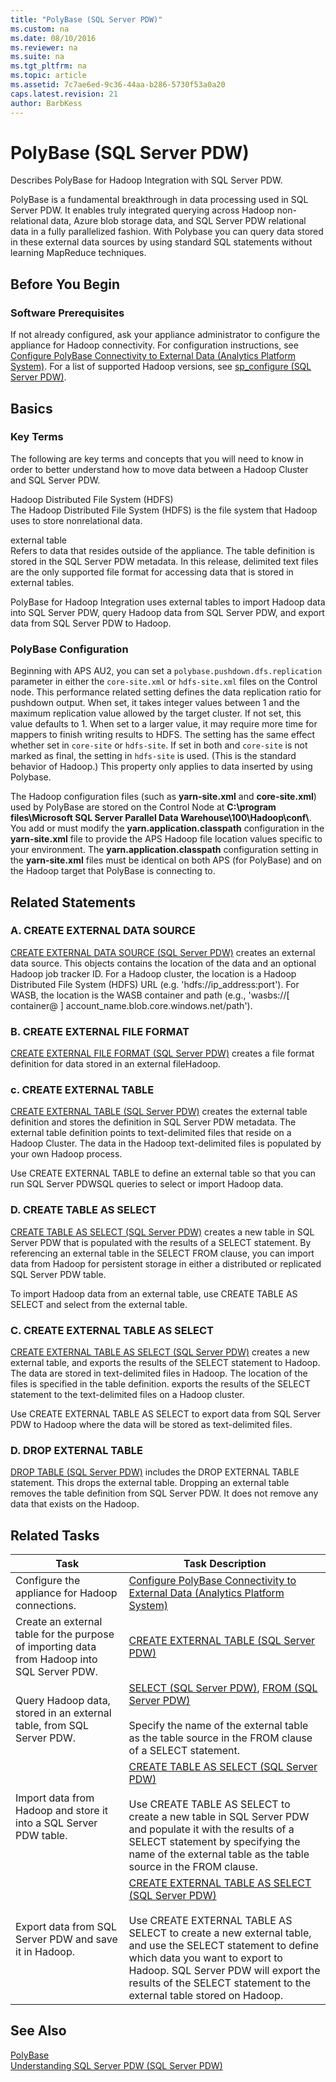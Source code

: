 ```yaml
---
title: "PolyBase (SQL Server PDW)"
ms.custom: na
ms.date: 08/10/2016
ms.reviewer: na
ms.suite: na
ms.tgt_pltfrm: na
ms.topic: article
ms.assetid: 7c7ae6ed-9c36-44aa-b286-5730f53a0a20
caps.latest.revision: 21
author: BarbKess
---
```

# PolyBase (SQL Server PDW)
Describes PolyBase for Hadoop Integration with SQL Server PDW.  
  
PolyBase is a fundamental breakthrough in data processing used in SQL Server PDW. It enables truly integrated querying across Hadoop non-relational data, Azure blob storage data, and SQL Server PDW relational data in a fully parallelized fashion. With Polybase you can query data stored in these external data sources by using standard SQL statements without learning MapReduce techniques.  
  
## Before You Begin  
  
### Software Prerequisites  
If not already configured, ask your appliance administrator to configure the appliance for Hadoop connectivity. For configuration instructions, see [Configure PolyBase Connectivity to External Data &#40;Analytics Platform System&#41;](../management/configure-polybase-connectivity-to-external-data-analytics-platform-system.md). For a list of supported Hadoop versions, see [sp_configure &#40;SQL Server PDW&#41;](../sqlpdw/sp-configure-sql-server-pdw.md).  
  
## Basics  
  
### Key Terms  
The following are key terms and concepts that you will need to know in order to better understand how to move data between a Hadoop Cluster and SQL Server PDW.  
  
Hadoop Distributed File System (HDFS)  
The Hadoop Distributed File System (HDFS) is the file system that Hadoop uses to store nonrelational data.  
  
external table  
Refers to data that resides outside of the appliance. The table definition is stored in the SQL Server PDW metadata. In this release, delimited text files are the only supported file format for accessing data that is stored in external tables.  
  
PolyBase for Hadoop Integration uses external tables to import Hadoop data into SQL Server PDW, query Hadoop data from SQL Server PDW, and export data from SQL Server PDW to Hadoop.  
  
### PolyBase Configuration  
Beginning with APS AU2, you can set a `polybase.pushdown.dfs.replication` parameter in either the `core-site.xml` or `hdfs-site.xml` files on the Control node. This performance related setting defines the data replication ratio for pushdown output. When set, it takes integer values between 1 and the maximum replication value allowed by the target cluster. If not set, this value defaults to 1. When set to a larger value, it may require more time for mappers to finish writing results to HDFS. The setting has the same effect whether set in `core-site` or `hdfs-site`. If set in both and `core-site` is not marked as final, the setting in `hdfs-site` is used. (This is the standard behavior of Hadoop.) This property only applies to data inserted by using Polybase.  
  
The Hadoop configuration files (such as **yarn-site.xml** and **core-site.xml**) used by PolyBase are stored on the Control Node at **C:\program files\Microsoft SQL Server Parallel Data Warehouse\100\Hadoop\conf\\**. You add or must modify the **yarn.application.classpath** configuration in the **yarn-site.xml** file to provide the APS Hadoop file location values specific to your environment. The **yarn.application.classpath** configuration setting in the **yarn-site.xml** files must be identical on both APS (for PolyBase) and on the Hadoop target that PolyBase is connecting to.  
  
## Related Statements  
  
### A. CREATE EXTERNAL DATA SOURCE  
[CREATE EXTERNAL DATA SOURCE &#40;SQL Server PDW&#41;](../sqlpdw/create-external-data-source-sql-server-pdw.md) creates an external data source. This objects contains the location of the data and an optional Hadoop job tracker ID. For a Hadoop cluster, the location is a Hadoop Distributed File System (HDFS) URL (e.g. 'hdfs://ip_address:port'). For WASB, the location is the WASB container and path (e.g., 'wasbs://[ container@ ] account_name.blob.core.windows.net/path').  
  
### B. CREATE EXTERNAL FILE FORMAT  
[CREATE EXTERNAL FILE FORMAT &#40;SQL Server PDW&#41;](../sqlpdw/create-external-file-format-sql-server-pdw.md) creates a file format definition for data stored in an external fileHadoop.  
  
### c. CREATE EXTERNAL TABLE  
[CREATE EXTERNAL TABLE &#40;SQL Server PDW&#41;](../sqlpdw/create-external-table-sql-server-pdw.md) creates the external table definition and stores the definition in SQL Server PDW metadata.  The external table definition points to text-delimited files that reside on a Hadoop Cluster. The data in the Hadoop text-delimited files is populated by your own Hadoop process.  
  
Use CREATE EXTERNAL TABLE to define an external table so that you can run SQL Server PDWSQL queries to select or import Hadoop data.  
  
### D. CREATE TABLE AS SELECT  
[CREATE TABLE AS SELECT &#40;SQL Server PDW&#41;](../sqlpdw/create-table-as-select-sql-server-pdw.md) creates a new table in SQL Server PDW that is populated with the results of a SELECT statement. By referencing an external table in the SELECT FROM clause, you can import data from Hadoop for persistent storage in either a distributed or replicated SQL Server PDW table.  
  
To import Hadoop data from an external table, use CREATE TABLE AS SELECT and select from the external table.  
  
### C. CREATE EXTERNAL TABLE AS SELECT  
[CREATE EXTERNAL TABLE AS SELECT &#40;SQL Server PDW&#41;](../sqlpdw/create-external-table-as-select-sql-server-pdw.md) creates a new external table, and exports the results of the SELECT statement to Hadoop. The data are stored in text-delimited files in Hadoop. The location of the files is specified in the table definition. exports the results of the SELECT statement to the text-delimited files on a Hadoop cluster.  
  
Use CREATE EXTERNAL TABLE AS SELECT to export data from SQL Server PDW to Hadoop where the data will be stored as text-delimited files.  
  
### D. DROP EXTERNAL TABLE  
[DROP TABLE &#40;SQL Server PDW&#41;](../sqlpdw/drop-table-sql-server-pdw.md) includes the DROP EXTERNAL TABLE statement. This drops the external table. Dropping an external table removes the table definition from SQL Server PDW. It does not remove any data that exists on the Hadoop.  
  
## Related Tasks  
  
|Task|Task Description|  
|--------|--------------------|  
|Configure the appliance for Hadoop connections.|[Configure PolyBase Connectivity to External Data &#40;Analytics Platform System&#41;](../management/configure-polybase-connectivity-to-external-data-analytics-platform-system.md)|  
|Create an external table for the purpose of importing data from Hadoop into SQL Server PDW.|[CREATE EXTERNAL TABLE &#40;SQL Server PDW&#41;](../sqlpdw/create-external-table-sql-server-pdw.md)|  
|Query Hadoop data, stored in an external table, from SQL Server PDW.|[SELECT &#40;SQL Server PDW&#41;](../sqlpdw/select-sql-server-pdw.md), [FROM &#40;SQL Server PDW&#41;](../sqlpdw/from-sql-server-pdw.md)<br /><br />Specify the name of the external table as the table source in the FROM clause of a SELECT statement.|  
|Import data from Hadoop and store it into a SQL Server PDW table.|[CREATE TABLE AS SELECT &#40;SQL Server PDW&#41;](../sqlpdw/create-table-as-select-sql-server-pdw.md)<br /><br />Use CREATE TABLE AS SELECT to create a new table in SQL Server PDW and populate it with the results of a SELECT statement by specifying the name of the external table as the table source in the FROM clause.|  
|Export data from SQL Server PDW and save it in Hadoop.|[CREATE EXTERNAL TABLE AS SELECT &#40;SQL Server PDW&#41;](../sqlpdw/create-external-table-as-select-sql-server-pdw.md)<br /><br />Use CREATE EXTERNAL TABLE AS SELECT to create a new external table, and use the SELECT statement to define which data you want to export to Hadoop. SQL Server PDW will export the results of the SELECT statement to the external table stored on Hadoop.|  
  
## See Also  
[PolyBase](http://www.microsoft.com/en-us/sqlserver/solutions-technologies/data-warehousing/polybase.aspx)  
[Understanding SQL Server PDW &#40;SQL Server PDW&#41;](../sqlpdw/understanding-sql-server-pdw-sql-server-pdw.md)  
  
